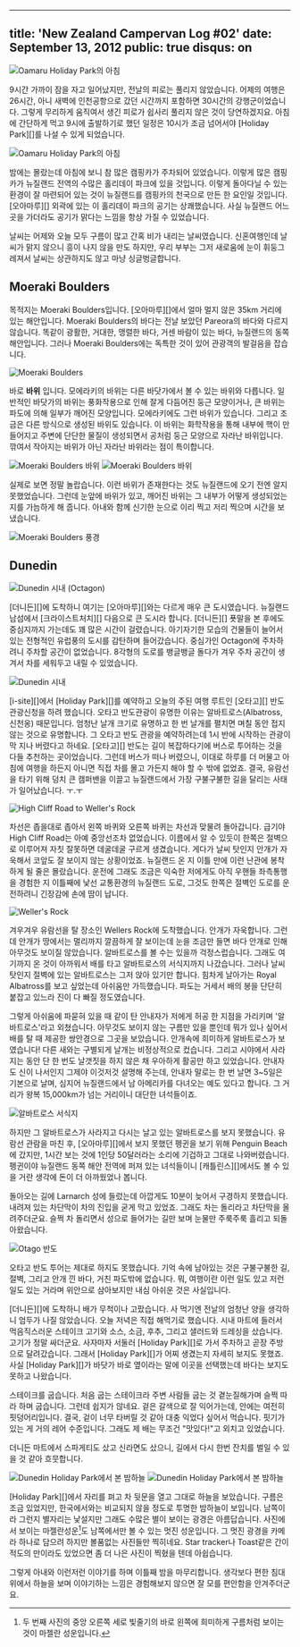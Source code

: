 ----
title: 'New Zealand Campervan Log #02'
date: September 13, 2012
public: true
disqus: on
----

![Oamaru Holiday Park의 아침](/media/page/travel/new-zealand/newzealand-015.jpg)

9시간 가까이 잠을 자고 일어났지만, 전날의 피로는 풀리지 않았습니다.
어제의 여행은 26시간, 아니 새벽에 인천공항으로 갔던 시간까지 포함하면 30시간의 강행군이었습니다.
그렇게 무리하게 움직여서 생긴 피로가 쉽사리 풀리지 않은 것이 당연하겠지요.
아침에 간단하게 먹고 9시에 출발하기로 했던 일정은 10시가 조금 넘어서야 [Holiday Park][]를 나설 수 있게 되었습니다.

![Oamaru Holiday Park의 아침](/media/page/travel/new-zealand/newzealand-016.jpg)

밤에는 몰랐는데 아침에 보니 참 많은 캠핑카가 주차되어 있었습니다.
이렇게 많은 캠핑카가 뉴질랜드 전역의 수많은 홀리데이 파크에 있을 것입니다.
이렇게 돌아다닐 수 있는 환경이 잘 마련되어 있는 것이 뉴질랜드를 캠핑카의 천국으로 만든 한 요인일 것입니다.
[오아마루][] 외곽에 있는 이 홀리데이 파크의 공기는 상쾌했습니다.
사실 뉴질랜드 어느 곳을 가더라도 공기가 맑다는 느낌을 항상 가질 수 있었습니다.

날씨는 어제와 오늘 모두 구름이 많고 간혹 비가 내리는 날씨였습니다.
신혼여행인데 날씨가 맑지 않으니 흥이 나지 않을 만도 하지만,
우리 부부는 그저 새로움에 눈이 휘둥그레져서 날씨는 상관하지도 않고 마냥 싱글벙글합니다.

Moeraki Boulders
----------------

목적지는 Moeraki Boulders입니다.
[오아마루][]에서 얼마 멀지 않은 35km 거리에 있는 해안입니다.
Moeraki Boulders의 바다는 전날 보았던 Pareora의 바다와 다르지 않습니다.
똑같이 광활한, 거대한, 맹렬한 바다, 거센 바람이 있는 바다,
뉴질랜드의 동쪽 해안입니다. 그러나 Moeraki Boulders에는 독특한 것이 있어
관광객의 발걸음을 잡습니다.

![Moeraki Boulders](/media/page/travel/new-zealand/newzealand-017.jpg)

바로 **바위** 입니다.
모에라키의 바위는 다른 바닷가에서 볼 수 있는 바위와 다릅니다.
일반적인 바닷가의 바위는 풍화작용으로 인해 잘게 다듬어진 둥근 모양이거나,
큰 바위는 파도에 의해 일부가 깨어진 모양입니다.
모에라키에도 그런 바위가 있습니다.
그리고 조금은 다른 방식으로 생성된 바위도 있습니다.
이 바위는 화학작용을 통해 내부에 핵이 만들어지고 주변에 단단한 물질이 생성되면서 공처럼 둥근 모양으로 자라난 바위입니다.
깎여서 작아지는 바위가 아닌 자라난 바위라는 점이 특이합니다.

![Moeraki Boulders 바위](/media/page/travel/new-zealand/newzealand-021.jpg)
![Moeraki Boulders 바위](/media/page/travel/new-zealand/newzealand-023.jpg)

실제로 보면 정말 놀랍습니다.
이런 바위가 존재한다는 것도 뉴질랜드에 오기 전엔 알지 못했었습니다.
그런데 눈앞에 바위가 있고, 깨어진 바위는 그 내부가 어떻게 생성되었는지를 가늠하게 해 줍니다.
아내와 함께 신기한 눈으로 이리 찍고 저리 찍으며 시간을 보냈습니다.

![Moeraki Boulders 풍경](/media/page/travel/new-zealand/newzealand-027.jpg)

Dunedin
-------

![Dunedin 시내 (Octagon)](/media/page/travel/new-zealand/newzealand-033.jpg)

[더니든][]에 도착하니 여기는 [오아마루][]와는 다르게 매우 큰 도시였습니다.
뉴질랜드 남섬에서 [크라이스트처치][] 다음으로 큰 도시라 합니다.
[더니든][] 푯말을 본 후에도 중심지까지 가는데도 꽤 많은 시간이 걸렸습니다.
아기자기한 모습의 건물들이 늘어서 있는 전형적인 유럽풍의 도시를 감탄하며 들어갔습니다.
중심가인 Octagon에 주차하려니 주차할 공간이 없었습니다.
8각형의 도로를 뱅글뱅글 돌다가 겨우 주차 공간이 생겨서 차를 세워두고 내릴 수 있었습니다.

![Dunedin 시내](/media/page/travel/new-zealand/newzealand-034.jpg)

[i-site][]에서 [Holiday Park][]를 예약하고 오늘의 주된 여행 루트인 [오타고][] 반도 관광신청을 하려 했습니다.
오타고 반도관광이 유명한 이유는 알바트로스(Albatross, 신천옹) 때문입니다.
엄청난 날개 크기로 유명하고 한 번 날개를 펼치면 며칠 동안 접지 않는 것으로 유명합니다.
그 오타고 반도 관광을 예약하려는데 1시 반에 시작하는 관광이 막 지나 버렸다고 하네요.
[오타고][] 반도는 길이 복잡하다기에 버스로 투어하는 것을 다들 추천하는 곳이었습니다.
그런데 버스가 떠나 버렸으니, 이대로 하루를 더 머물고 아침에 여행을 하든지 아니면 직접 차를 몰고 가든지 해야 할 수 밖에 없었죠.
결국, 유람선을 타기 위해 덩치 큰 캠퍼밴을 이끌고 뉴질랜드에서 가장 구불구불한 길을 달리는 사태가 일어났습니다. ㅜ.ㅜ

![High Cliff Road to Weller's Rock](/media/page/travel/new-zealand/newzealand-037.jpg)

차선은 좁을대로 좁아서 왼쪽 바퀴와 오른쪽 바퀴는 차선과 맞물려 돌아갑니다.
급기야 High Cliff Road는 아예 중앙선조차 없었습니다.
이름에서 알 수 있듯이 한쪽은 절벽으로 이루어져 자칫 잘못하면 데굴데굴 구르게 생겼습니다.
게다가 날씨 탓인지 안개가 자욱해서 코앞도 잘 보이지 않는 상황이었죠.
뉴질랜드 온 지 이틀 만에 이런 난관에 봉착하게 될 줄은 몰랐습니다.
운전에 그래도 조금은 익숙한 저에게도 아직 우핸들 좌측통행을 경험한 지 이틀째에 낯선 교통환경의 뉴질랜드 도로, 그것도 한쪽은 절벽인 도로를 운전하려니 긴장감에 손에 땀이 납니다.

![Weller's Rock](/media/page/travel/new-zealand/newzealand-039.jpg)

겨우겨우 유람선을 탈 장소인 Wellers Rock에 도착했습니다.
안개가 자욱합니다.
그런데 안개가 땅에서는 멀리까지 깔끔하게 잘 보이는데 눈을 조금만 들면 바다 안개로 인해 아무것도 보이질 않았습니다.
알바트로스를 볼 수는 있을까 걱정스럽습니다.
그래도 여기까지 온 것이 아까워서 배를 타고 알바트로스의 서식지까지 나갔습니다.
그러나 날씨 탓인지 절벽에 있는 알바트로스는 그저 앉아 있기만 합니다.
힘차게 날아가는 Royal Albatross를 보고 싶었는데 아쉬움만 가득했습니다.
파도는 거세서 배의 봉을 단단히 붙잡고 있느라 진이 다 빠질 정도였습니다.

그렇게 아쉬움에 파묻혀 있을 때 같이 탄 안내자가 저에게 허공 한 지점을 가리키며 '알바트로스'라고 외쳤습니다.
아무것도 보이지 않는 구름만 있을 뿐인데 뭐가 있나 싶어서 배를 탈 때 제공한 쌍안경으로 그곳을 보았습니다.
안개속에 희미하게 알바트로스가 보였습니다!
다른 새와는 구별되게 날개는 비정상적으로 컸습니다.
그리고 시야에서 사라지는 동안 단 한 번도 날갯짓을 하지 않은 채 우아하게 활공만 하고 있었습니다.
안내자도 신이 나서인지 그제야 이것저것 설명해 주는데,
안내자 말로는 한 번 날면 3~5일은 기본으로 날며,
심지어 뉴질랜드에서 남 아메리카를 다녀오는 예도 있다고 합니다.
그 거리가 왕복 15,000km가 넘는 거리이니 대단한 녀석들이죠.

![알바트로스 서식지](/media/page/travel/new-zealand/newzealand-040.jpg)

하지만 그 알바트로스가 사라지고 다시는 날고 있는 알바트로스를 보지 못했습니다.
유람선 관람을 마친 후, [오아마루][]에서 보지 못했던 펭귄을 보기 위해 Penguin Beach에 갔지만,
1시간 보는 것에 1인당 50달러라는 소리에 기겁하고 그대로 나와버렸습니다.
펭귄이야 뉴질랜드 동쪽 해안 전역에 퍼져 있는 녀석들이니 [캐틀린스][]에서도 볼 수 있을 거란 생각에 돈이 더 아까웠었나 봅니다.

돌아오는 길에 Larnarch 성에 들렀는데 아깝게도 10분이 늦어서 구경하지 못했습니다.
내려져 있는 차단막이 차의 진입을 굳게 막고 있었죠.
그래도 차는 돌리라고 차단막을 올려주더군요.
슬쩍 차 돌리면서 성으로 들어가는 길만 보며 눈물만 주룩주룩 흘리고 되돌아왔습니다.

![Otago 반도](/media/page/travel/new-zealand/newzealand-043.jpg)

오타고 반도 투어는 제대로 하지도 못했습니다.
기억 속에 남아있는 것은 구불구불한 길, 절벽, 그리고 안개 낀 바다, 거친 파도밖에 없습니다.
뭐, 여행이란 이런 일도 있고 저런 일도 있는 거라며 위안으로 삼아보지만 내심 아쉬운 것은 사실입니다.

[더니든][]에 도착하니 배가 무척이나 고팠습니다.
사 먹기엔 전날의 엄청난 양을 생각하니 엄두가 나질 않았습니다.
오늘 저녁은 직접 해먹기로 했습니다.
시내 마트에 들러서 먹음직스러운 스테이크 고기와 소스, 소금, 후추, 그리고 샐러드와 드레싱을 샀습니다.
고기가 정말 싸더군요.
사자마자 서둘러 [Holiday Park][]로 가서 주차하고 곧장 주방으로 달려갔습니다.
그래서 [Holiday Park][]가 어찌 생겼는지 자세히 보지도 못했죠.
사실 [Holiday Park][]가 바닷가 바로 옆이라는 말에 이곳을 선택했는데 바다는 보지도 못하고 나왔습니다.

스테이크를 굽습니다.
처음 굽는 스테이크라 주변 사람들 굽는 것 곁눈질해가며 슬쩍 따라 하며 굽습니다.
그런데 쉽지가 않네요.
겉은 갈색으로 잘 익어가는데, 안에는 여전히 핏덩어리입니다.
결국, 겉이 너무 타버릴 것 같아 대충 익었다 싶어서 먹습니다.
핏기가 있는 게 거의 레어 수준입니다.
그래도 제 배는 무조건 "맛있다!"고 외치고 있었습니다.

더니든 마트에서 스파게티도 샀고 신라면도 샀으니,
길에서 다시 한번 잔치를 벌일 수 있을 것 같아 흐뭇합니다.

![Dunedin Holiday Park에서 본 밤하늘](/media/page/travel/new-zealand/newzealand-044.jpg)
![Dunedin Holiday Park에서 본 밤하늘](/media/page/travel/new-zealand/newzealand-045.jpg)

[Holiday Park][]에서 자리를 펴고 차 뒷문을 열고 그대로 하늘을 보았습니다.
구름은 조금 있었지만,
한국에서와는 비교되지 않을 정도로 투명한 밤하늘이 보입니다.
남쪽이라 그런지 별자리는 낯설지만 그래도 수많은 별이 보이는 광경은 아름답습니다.
사진에서 보이는 마젤란성운[^1]도 남쪽에서만 볼 수 있는 멋진 성운입니다.
그 멋진 광경을 카메라 하나로 담으려 하지만 볼품없는 사진들만 찍히네요.
Star tracker나 Toast같은 간이 적도의 만이라도 있었으면 좀 더 나은 사진이 찍혔을 텐데 아쉽습니다.

[^1]: 두 번째 사진의 중앙 오른쪽 세로 빛줄기의 바로 왼쪽에 희미하게 구름처럼 보이는 것이 마젤란 성운입니다.

그렇게 아내와 이런저런 이야기를 하며 이틀째 밤을 마무리합니다.
생각보다 편한 침대 위에서 하늘을 보며 이야기하는 느낌은 경험해보지 않으면 잘 모를 편안함을 안겨주더군요.
